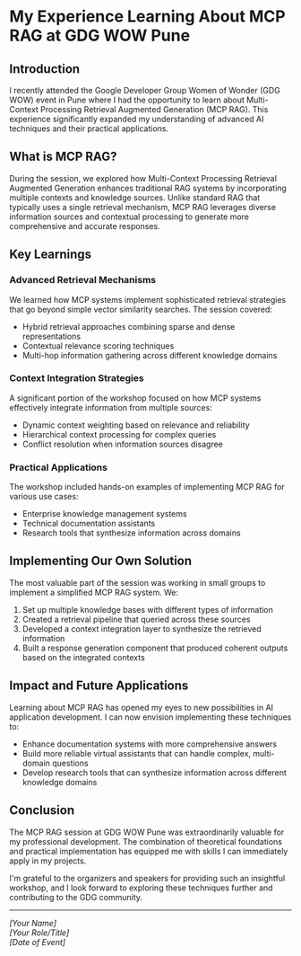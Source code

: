 # My Experience Learning About MCP RAG at GDG WOW Pune

## Introduction
I recently attended the Google Developer Group Women of Wonder (GDG WOW) event in Pune where I had the opportunity to learn about Multi-Context Processing Retrieval Augmented Generation (MCP RAG). This experience significantly expanded my understanding of advanced AI techniques and their practical applications.

## What is MCP RAG?
During the session, we explored how Multi-Context Processing Retrieval Augmented Generation enhances traditional RAG systems by incorporating multiple contexts and knowledge sources. Unlike standard RAG that typically uses a single retrieval mechanism, MCP RAG leverages diverse information sources and contextual processing to generate more comprehensive and accurate responses.

## Key Learnings

### Advanced Retrieval Mechanisms
We learned how MCP systems implement sophisticated retrieval strategies that go beyond simple vector similarity searches. The session covered:
- Hybrid retrieval approaches combining sparse and dense representations
- Contextual relevance scoring techniques
- Multi-hop information gathering across different knowledge domains

### Context Integration Strategies
A significant portion of the workshop focused on how MCP systems effectively integrate information from multiple sources:
- Dynamic context weighting based on relevance and reliability
- Hierarchical context processing for complex queries
- Conflict resolution when information sources disagree

### Practical Applications
The workshop included hands-on examples of implementing MCP RAG for various use cases:
- Enterprise knowledge management systems
- Technical documentation assistants 
- Research tools that synthesize information across domains

## Implementing Our Own Solution
The most valuable part of the session was working in small groups to implement a simplified MCP RAG system. We:
1. Set up multiple knowledge bases with different types of information
2. Created a retrieval pipeline that queried across these sources
3. Developed a context integration layer to synthesize the retrieved information
4. Built a response generation component that produced coherent outputs based on the integrated contexts

## Impact and Future Applications
Learning about MCP RAG has opened my eyes to new possibilities in AI application development. I can now envision implementing these techniques to:
- Enhance documentation systems with more comprehensive answers
- Build more reliable virtual assistants that can handle complex, multi-domain questions
- Develop research tools that can synthesize information across different knowledge domains

## Conclusion
The MCP RAG session at GDG WOW Pune was extraordinarily valuable for my professional development. The combination of theoretical foundations and practical implementation has equipped me with skills I can immediately apply in my projects.

I'm grateful to the organizers and speakers for providing such an insightful workshop, and I look forward to exploring these techniques further and contributing to the GDG community.

---
*[Your Name]*  
*[Your Role/Title]*  
*[Date of Event]*
